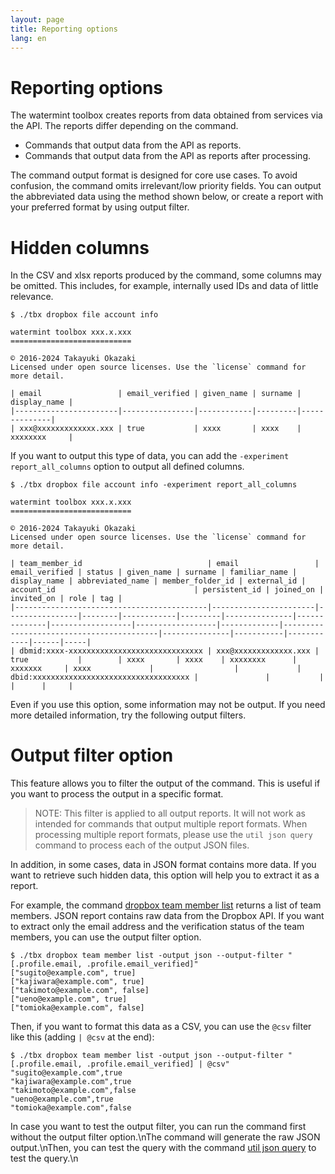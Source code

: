 ```yaml
---
layout: page
title: Reporting options
lang: en
---
```


# Reporting options

The watermint toolbox creates reports from data obtained from services via the API. The reports differ depending on the command.

* Commands that output data from the API as reports.
* Commands that output data from the API as reports after processing.

The command output format is designed for core use cases. To avoid confusion, the command omits irrelevant/low priority fields.
You can output the abbreviated data using the method shown below, or create a report with your preferred format by using output filter.

# Hidden columns

In the CSV and xlsx reports produced by the command, some columns may be omitted. This includes, for example, internally used IDs and data of little relevance.

```
$ ./tbx dropbox file account info

watermint toolbox xxx.x.xxx
===========================

© 2016-2024 Takayuki Okazaki
Licensed under open source licenses. Use the `license` command for more detail.

| email                 | email_verified | given_name | surname | display_name |
|-----------------------|----------------|------------|---------|--------------|
| xxx@xxxxxxxxxxxxx.xxx | true           | xxxx       | xxxx    | xxxxxxxx     |
```

If you want to output this type of data, you can add the `-experiment report_all_columns` option to output all defined columns.

```
$ ./tbx dropbox file account info -experiment report_all_columns

watermint toolbox xxx.x.xxx
===========================

© 2016-2024 Takayuki Okazaki
Licensed under open source licenses. Use the `license` command for more detail.

| team_member_id                            | email                 | email_verified | status | given_name | surname | familiar_name | display_name | abbreviated_name | member_folder_id | external_id | account_id                               | persistent_id | joined_on | invited_on | role | tag |
|-------------------------------------------|-----------------------|----------------|--------|------------|---------|---------------|--------------|------------------|------------------|-------------|------------------------------------------|---------------|-----------|------------|------|-----|
| dbmid:xxxx-xxxxxxxxxxxxxxxxxxxxxxxxxxxxxx | xxx@xxxxxxxxxxxxx.xxx | true           |        | xxxx       | xxxx    | xxxxxxxx      | xxxxxxx     | xxxx             |                  |             | dbid:xxxxxxxxxxxxxxxxxxxxxxxxxxxxxxxxxxx |               |           |            |      |     |
```

Even if you use this option, some information may not be output. If you need more detailed information, try the following output filters.

# Output filter option

This feature allows you to filter the output of the command.
This is useful if you want to process the output in a specific format.

> NOTE: This filter is applied to all output reports. It will not work as intended for commands that output multiple report formats.
> When processing multiple report formats, please use the `util json query` command to process each of the output JSON files.
> 

In addition, in some cases, data in JSON format contains more data.
If you want to retrieve such hidden data, this option will help you to extract it as a report.

For example, the command [dropbox team member list](https://toolbox.watermint.org/commands/dropbox-team-member-list.html) returns a list of team members.
JSON report contains raw data from the Dropbox API.
If you want to extract only the email address and the verification status of the team members, you can use the output filter option.

```
$ ./tbx dropbox team member list -output json --output-filter "[.profile.email, .profile.email_verified]"
["sugito@example.com", true]
["kajiwara@example.com", true]
["takimoto@example.com", false]
["ueno@example.com", true]
["tomioka@example.com", false]
```

Then, if you want to format this data as a CSV, you can use the `@csv` filter like this (adding `| @csv` at the end):

```
$ ./tbx dropbox team member list -output json --output-filter "[.profile.email, .profile.email_verified] | @csv"
"sugito@example.com",true
"kajiwara@example.com",true
"takimoto@example.com",false
"ueno@example.com",true
"tomioka@example.com",false
```

In case you want to test the output filter, you can run the command first without the output filter option.\nThe command will generate the raw JSON output.\nThen, you can test the query with the command [util json query](https://toolbox.watermint.org/commands/util-json-query.html) to test the query.\n


